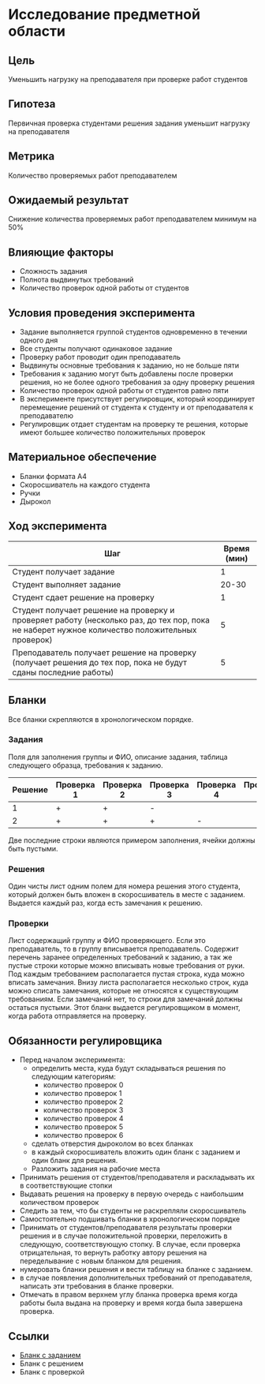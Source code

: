 # Исследование предметной области

## Цель

Уменьшить нагрузку на преподавателя при проверке работ студентов

## Гипотеза

Первичная проверка студентами решения задания уменьшит нагрузку на преподавателя

## Метрика

Количество проверяемых работ преподавателем

## Ожидаемый результат

Снижение количества проверяемых работ преподавателем минимум на 50%

## Влияющие факторы

- Сложность задания
- Полнота выдвинутых требований
- Количество проверок одной работы от студентов

## Условия проведения эксперимента

- Задание выполняется группой студентов одновременно в течении одного дня
- Все студенты получают одинаковое задание
- Проверку работ проводит один преподаватель
- Выдвинуты основные требования к заданию, но не больше пяти
- Требования к заданию могут быть добавлены после проверки решения, но не более одного требования за одну проверку
  решения
- Количество проверок одной работы от студентов равно пяти
- В эксперименте присутствует регулировщик, который координирует перемещение решений от студента к студенту и от
  преподавателя к преподавателю
- Регулировщик отдает студентам на проверку те решения, которые имеют большее количество положительных проверок

## Материальное обеспечение

- Бланки формата A4
- Скоросшиватель на каждого студента
- Ручки
- Дырокол

## Ход эксперимента

Шаг | Время (мин)
--- | ---
Студент получает задание | 1
Студент выполняет задание | 20-30
Студент сдает решение на проверку | 1
Студент получает решение на проверку и проверяет работу (несколько раз, до тех пор, пока не наберет нужное количество положительных проверок)| 5
Преподаватель получает решение на проверку (получает решения до тех пор, пока не будут сданы последние работы)| 5

## Бланки

Все бланки скрепляются в хронологическом порядке.

### Задания

Поля для заполнения группы и ФИО, описание задания, таблица следующего образца, требования к заданию.

Решение | Проверка 1 | Проверка 2 | Проверка 3 | Проверка 4 | Проверка 5 | Проверка 6
--- | --- | --- | --- | --- | --- | ---
1 | + | + | -
2 | + | + | + | -

Две последние строки являются примером заполнения, ячейки должны быть пустыми.

### Решения

Один чисты лист одним полем для номера решения этого студента, который должен быть вложен в скоросшиватель в месте с
заданием. Выдается каждый раз, когда есть замечания к решению.

### Проверки

Лист содержащий группу и ФИО проверяющего. Если это преподаватель, то в группу вписывается преподаватель. Содержит
перечень заранее определенных требований к заданию, а так же пустые строки которые можно вписывать новые требования от
руки. Под каждым требованием располагается пустая строка, куда можно вписать замечания. Внизу листа располагается
несколько строк, куда можно списать замечания, которые не относятся к существующим требованиям. Если замечаний нет, то
строки для замечаний должны остаться пустыми. Этот бланк выдается регулировщиком в момент, когда работа отправляется на
проверку.

## Обязанности регулировщика

- Перед началом эксперимента:
    - определить места, куда будут складываться решения по следующим категориям:
        - количество проверок 0
        - количество проверок 1
        - количество проверок 2
        - количество проверок 3
        - количество проверок 4
        - количество проверок 5
        - количество проверок 6
    - сделать отверстия дыроколом во всех бланках
    - в каждый скоросшиватель вложить один бланк с заданием и один бланк для решения.
    - Разложить задания на рабочие места
- Принимать решения от студентов/преподавателя и раскладывать их в соответствующие стопки
- Выдавать решения на проверку в первую очередь с наибольшим количеством проверок
- Следить за тем, что бы студенты не раскрепляли скоросшиватель
- Самостоятельно подшивать бланки в хронологическом порядке
- Принимать от студентов/преподавателя результаты проверки решения и в случае положительной проверки, переложить в
  следующую, соответствующую стопку. В случае, если проверка отрицательная, то вернуть работку автору решения на
  переделывание с новым бланком для решения.
- нумеровать бланки решения и вести таблицу на бланке с заданием.
- в случае появления дополнительных требований от преподавателя, написать эти требования в бланке проверки.
- Отмечать в правом верхнем углу бланка проверка время когда работы была выдана на проверку и время когда была завершена
  проверка.
  
## Ссылки

- [Бланк с заданием](https://docs.google.com/document/d/1Q96jcVkHYdQ-roKElWGRVUyq053zVCt9oym5rb-Yfv8/edit?usp=sharing)
- Бланк с решением 
- Бланк с проверкой
